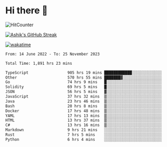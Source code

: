 # Hi there 👋

![HitCounter](https://hits.seeyoufarm.com/api/count/incr/badge.svg?url=https%3A%2F%2Fgithub.com%2Fashrhmn1212%2Fhit-counter)

<!-- ![Contribution Graph](https://github-readme-activity-graph.cyclic.app/graph?username=ashrhmn) -->


<!-- [![Top Langs](https://github-readme-stats.vercel.app/api/top-langs/?username=ashrhmn&layout=compact&theme=synthwave&langs_count=10&card_width=445)](https://github.com/anuraghazra/github-readme-stats) -->

[![Ashik's GitHub Streak](https://github-readme-streak-stats.herokuapp.com/?user=ashrhmn&theme=blood&fire=DD7F1C&background=151515&dates=9f9f9f&border=DD2727)](https://git.io/streak-stats)

<!-- ![Ashik's GitHub stats](https://github-readme-stats.vercel.app/api/?username=ashrhmn&show_icons=true&title_color=fff&icon_color=79ff97&text_color=9f9f9f&bg_color=151515) -->

[![wakatime](https://wakatime.com/badge/user/3df86613-ba63-4631-8e65-0ff18e7becad.svg)](https://wakatime.com/@3df86613-ba63-4631-8e65-0ff18e7becad)

<!--START_SECTION:waka-->

```txt
From: 14 June 2022 - To: 25 November 2023

Total Time: 1,891 hrs 23 mins

TypeScript                 905 hrs 19 mins ████████████░░░░░░░░░░░░░   47.87 %
Other                      570 hrs 55 mins ███████▓░░░░░░░░░░░░░░░░░   30.19 %
Go                         74 hrs 9 mins   █░░░░░░░░░░░░░░░░░░░░░░░░   03.92 %
Solidity                   69 hrs 5 mins   █░░░░░░░░░░░░░░░░░░░░░░░░   03.65 %
JSON                       56 hrs 5 mins   ▓░░░░░░░░░░░░░░░░░░░░░░░░   02.97 %
JavaScript                 37 hrs 32 mins  ▒░░░░░░░░░░░░░░░░░░░░░░░░   01.98 %
Java                       23 hrs 46 mins  ▒░░░░░░░░░░░░░░░░░░░░░░░░   01.26 %
Bash                       20 hrs 8 mins   ▒░░░░░░░░░░░░░░░░░░░░░░░░   01.06 %
Docker                     17 hrs 48 mins  ▒░░░░░░░░░░░░░░░░░░░░░░░░   00.94 %
YAML                       17 hrs 13 mins  ▒░░░░░░░░░░░░░░░░░░░░░░░░   00.91 %
HTML                       13 hrs 37 mins  ▒░░░░░░░░░░░░░░░░░░░░░░░░   00.72 %
C#                         13 hrs 16 mins  ▒░░░░░░░░░░░░░░░░░░░░░░░░   00.70 %
Markdown                   9 hrs 21 mins   ░░░░░░░░░░░░░░░░░░░░░░░░░   00.49 %
Rust                       7 hrs 5 mins    ░░░░░░░░░░░░░░░░░░░░░░░░░   00.38 %
Python                     6 hrs 4 mins    ░░░░░░░░░░░░░░░░░░░░░░░░░   00.32 %
```

<!--END_SECTION:waka-->


<!--### Most Used Languages
<img src="https://wakatime.com/share/@ashrhmn/24ecb986-5bf8-4607-af7f-0aab08908d8c.png" />

### Favourite Tools
<img src="https://wakatime.com/share/@ashrhmn/f4e08015-f3bc-460a-9228-95a3ba11c604.png" />-->
